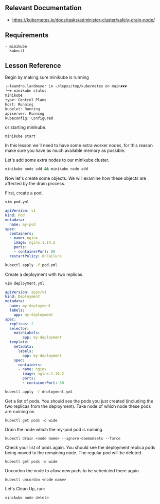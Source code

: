 ## Relevant Documentation
- https://kubernetes.io/docs/tasks/administer-cluster/safely-drain-node/

## Requirements
    - minikube
    - kubectl
## Lesson Reference
Begin by making sure minikube is running
```bash
╭─leandro.landmeyer in ~/Repos/tmp/kubernetes on main✘✘✘
╰─± minikube status
minikube
type: Control Plane
host: Running
kubelet: Running
apiserver: Running
kubeconfig: Configured
```

or starting minikube.

```
minikube start
```

In this lesson we'll need to have some extra worker nodes, for this reason make sure you have as much available memory as possible.

Let's add some extra nodes to our minikube cluster.
```bash
minikube node add && minikube node add
```

Now let's create some objects. We will examine how these objects are affected by the drain process.

First, create a pod.
```bash
vim pod.yml
```

```yaml
apiVersion: v1
kind: Pod
metadata:
  name: my-pod
spec:
  containers:
  - name: nginx
    image: nginx:1.14.2
    ports:
    - containerPort: 80
  restartPolicy: OnFailure
```

```bash
kubectl apply -f pod.yml
```

Create a deployment with two replicas.
```bash
vim deployment.yml
```

```yaml
apiVersion: apps/v1
kind: Deployment
metadata:
  name: my-deployment
  labels:
    app: my-deployment
spec:
  replicas: 2
  selector:
    matchLabels:
        app: my-deployment
  template:
    metadata:
      labels:
        app: my-deployment
    spec:
      containers:
      - name: nginx
        image: nginx:1.14.2
        ports:
        - containerPort: 80
```

```bash
kubectl apply -f deployment.yml
```

Get a list of pods. You should see the pods you just created (including the two replicas from the deployment). Take node of
which node these pods are running on.
```
kubectl get pods -o wide
```
Drain the node which the my-pod pod is running.
```
kubectl drain <node name> --ignore-daemonsets --force
```

Check your list of pods again. You should see the deployment replica pods being moved to the remaining node. The regular
pod will be deleted.

```
kubectl get pods -o wide
```

Uncordon the node to allow new pods to be scheduled there again.

```
kubectl uncordon <node name>
```

Let's Clean Up, run:
```bash
minikube node delete
```
